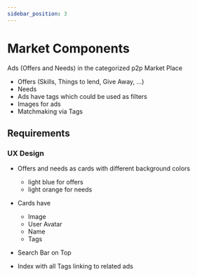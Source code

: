```yaml
---
sidebar_position: 3
---
```


# Market Components

Ads (Offers and Needs) in the categorized p2p Market Place

* Offers (Skills, Things to lend, Give Away, ...)
* Needs
* Ads have tags which could be used as filters
* Images for ads 
* Matchmaking via Tags

## Requirements

### UX Design

* Offers and needs as cards with different background colors
    * light blue for offers
    * light orange for needs
    
* Cards have
    * Image
    * User Avatar
    * Name
    * Tags
* Search Bar on Top
* Index with all Tags linking to related ads